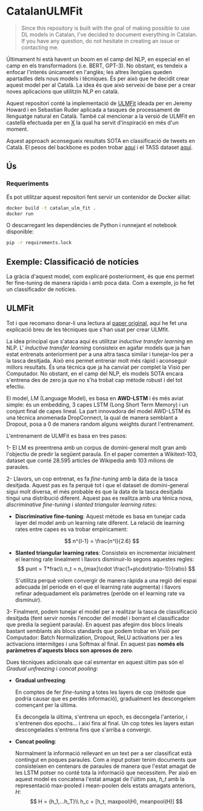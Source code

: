 # CatalanULMFit

>  Since this repository is built with the goal of making possible to use DL models in Catalan, I've decided to document everything in Catalan. If you have any question, do not hesitate in creating an issue or contacting me. 

Últimament hi està havent un boom en el camp del NLP, en especial en el camp en els transformadors (i.e. BERT, GPT-3). No obstant, es tendeix a enfocar l'interés únicament en l'anglès; les altres llengües queden apartadles dels nous models i tècniques. És per això que he decidit crear aquest model per al Català. La idea és que això serveixi de base per a crear noves aplicacions que utilitzin NLP en català.

Aquest repositori conté la implementació de [ULMFit](https://arxiv.org/pdf/1801.06146.pdf) ideada per en Jeremy Howard i en Sebastian Ruder aplicada a tasques de processament de llenguatge natural en Català. També cal mencionar a la versió de ULMFit en castellà efectuada per en [X]() la qual ha servit d'inspiració en més d'un moment. 

Aquest approach aconsegueix resultats SOTA en classificació de tweets en Català. El pesos del backbone es poden trobar [aquí]() i el TASS dataset [aquí]().

## Ús

### Requeriments

És pot utilitzar aquest repositori fent servir un contenidor de Docker aïllat:

```bash
docker build -t catalan_ulm_fit .
docker run
```

O descarregant les dependències de Python i runnejant el notebook disponible:

```bash
pip -r requirements.lock

```



## Exemple: Classificació de notícies

La gràcia d'aquest model, com explicaré posteriorment, és que ens permet fer fine-tuning de manera ràpida i amb poca data. Com a exemple, jo he fet un classificador de notícies.



##  ULMFit

Tot i que recomano donar-li una lectura al [paper original](https://arxiv.org/pdf/1801.06146.pdf), aquí he fet una explicació breu de les tècniques que s'han usat per crear ULMfit.

La idea principal que s'ataca aquí és utilitzar *inductive transfer learning* en NLP. L' *inductive transfer learning* consisteix en agafar models que ja han estat entrenats anteriorment per a una altra tasca similar i tunejar-los per a la tasca desitjada. Això ens permet entrenar molt més ràpid i aconseguir millors resultats. És una tècnica que ja ha canviat per complet la Visió per Computador. No obstant, en el camp del NLP, els models SOTA encara s'entrena des de zero ja que no s'ha trobat cap mètode robust i del tot efectiu.

El model, LM (Language Model), es basa en **AWD-LSTM** i és més aviat simple: és un embedding,  3 capes LSTM (Long Short Term Memory) i un conjunt final de capes lineal. La part innovadora del model AWD-LSTM és una tècnica anomenada DropConnect, la qual de manera semblant a Dropout, posa a 0 de manera random alguns weights durant l'entrenament.

L'entrenament de ULMFit es basa en tres pasos: 

1- El LM es preentrena amb un corpus de domini-general molt gran amb l'objectiu de predir la següent paraula. En el paper comenten a Wikitext-103, dataset que conté 28.595 articles de Wikipedia amb 103 milions de paraules.  

2- Llavors, un cop entrenat, es fa *fine-tuning* amb la data de la tasca desitjada. Aquest pas es fa perquè tot i que el dataset de domini-general sigui molt diversa, el més probable és que la data de la tasca desitjada tingui una distribució diferent. Aquest pas es realitza amb una tènica nova, *discriminative fine-tuning* i *slanted triangular learning rates*:

- **Discriminative fine-tuning**: Aquest mètode es basa en tunejar cada layer del model amb un learning rate diferent. La relació de learning rates entre capes es va trobar empiricament:

$$
n^{l-1} = \frac{n^l}{2.6}
$$



- **Slanted triangular learning rates**: Consisteix en incrementar inicialment el learning rate linealment i llavors disminuir-lo segons aquestes regles: 
  $$
  punt = T*frac\\
  n_t = n_{max}\cdot \frac{1+p\cdot(ratio-1)}{ratio}
  $$
  

  S'utilitza perquè volem convergir de manera ràpida a una regió del espai adecuada (el període en el que el learning rate augmenta) i llavors refinar adequadament els paràmetres (peróde on el learning rate va disminuir).

3- Finalment, podem tunejar el model per a realitzar la tasca de classificació desitjada (fent servir només l'encoder del model i borrant el classificador que predia la següent paraula). En aquest pas afegim dos blocs lineals bastant semblants als blocs standards que podem trobar en Visió per Computador: Batch Normalization, Dropout, ReLU activations per a les activacions intermitges i una Softmax al final. En aquest pas **només els paràmetres d'aquests blocs son apresos de zero**. 

Dues tècniques adicionals que cal esmentar en aquest últim pas són el *Gradual unfreezing* i *concat pooling*:

- **Gradual unfreezing**:

  En comptes de fer *fine-tuning* a totes les layers de cop (mètode que podria causar que es perdés informació), gradualment les descongelem començant per la última. 

  Es decongela la última, s'entrena un epoch, es decongela l'anterior, i s'entrenen dos epochs... i així fins al final. Un cop totes les layers estan descongelades s'entrena fins que s'arriba a convergir. 

- **Concat pooling**:

  Normalment la informació rellevant en un text per a ser classificat està contingut en poques paraules. Com a input potser tenim documents que consisteixen en centenars de paraules de manera que l'estat amagat de les LSTM potser no conté tota la informació que necessitem. Per això en aquest model es concatena l'estat amagat de l'últim pas, *h_t* amb la representació max-pooled i mean-poolen dels estats amagats anteriors, *H*:
  $$
  H = {h_1,...h_T}\\
  h_c = [h_t, maxpool(H), meanpool(H)]
  $$
  

